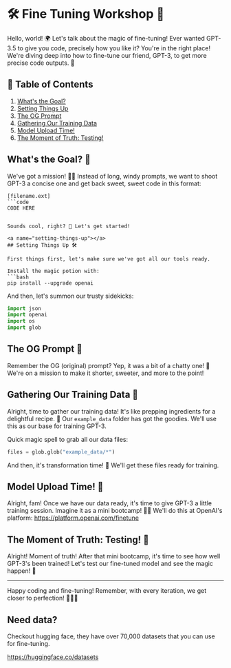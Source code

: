 # 🛠️ Fine Tuning Workshop 🎯

Hello, world! 🌍 Let's talk about the magic of fine-tuning! Ever wanted GPT-3.5 to give you code, precisely how you like it? You're in the right place! We're diving deep into how to fine-tune our friend, GPT-3, to get more precise code outputs. 🚀

## 📌 Table of Contents

1. [What's the Goal?](#whats-the-goal)
2. [Setting Things Up](#setting-things-up)
3. [The OG Prompt](#the-og-prompt)
4. [Gathering Our Training Data](#gathering-our-training-data)
5. [Model Upload Time!](#model-upload-time)
6. [The Moment of Truth: Testing!](#the-moment-of-truth)

<a name="whats-the-goal"></a>
## What's the Goal? 🎯

We've got a mission! 🕵️‍♂️ Instead of long, windy prompts, we want to shoot GPT-3 a concise one and get back sweet, sweet code in this format:
```
[filename.ext]
```code
CODE HERE
```
```

Sounds cool, right? 🤩 Let's get started!

<a name="setting-things-up"></a>
## Setting Things Up 🛠️

First things first, let's make sure we've got all our tools ready. 

Install the magic potion with:
```bash
pip install --upgrade openai
```

And then, let's summon our trusty sidekicks:
```python
import json
import openai
import os
import glob
```

<a name="the-og-prompt"></a>
## The OG Prompt 📜

Remember the OG (original) prompt? Yep, it was a bit of a chatty one! 🙊 We're on a mission to make it shorter, sweeter, and more to the point!

<a name="gathering-our-training-data"></a>
## Gathering Our Training Data 🎒

Alright, time to gather our training data! It's like prepping ingredients for a delightful recipe. 🍲 Our `example_data` folder has got the goodies. We'll use this as our base for training GPT-3.

Quick magic spell to grab all our data files:
```python
files = glob.glob("example_data/*")
```

And then, it's transformation time! 🦋 We'll get these files ready for training.

<a name="model-upload-time"></a>
## Model Upload Time! 🚀

Alright, fam! Once we have our data ready, it's time to give GPT-3 a little training session. Imagine it as a mini bootcamp! 🏋️‍♂️ We'll do this at OpenAI's platform: https://platform.openai.com/finetune

<a name="the-moment-of-truth"></a>
## The Moment of Truth: Testing! 🎉

Alright! Moment of truth! After that mini bootcamp, it's time to see how well GPT-3's been trained! Let's test our fine-tuned model and see the magic happen! 🌟

---

Happy coding and fine-tuning! Remember, with every iteration, we get closer to perfection! 🌈🎈🎉

## Need data?

Checkout hugging face, they have over 70,000 datasets that you can use for fine-tuning.

https://huggingface.co/datasets